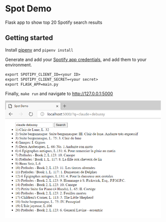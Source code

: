 # Spot Demo

Flask app to show top 20 Spotify search results


## Getting started

Install [pipenv](https://docs.python-guide.org/dev/virtualenvs/) and `pipenv install`

Generate and add your [Spotify app credentials](https://developer.spotify.com/documentation/web-api/quick-start/), and add them
to your environment.

    export SPOTIPY_CLIENT_ID=<your ID>
    export SPOTIPY_CLIENT_SECRET=<your secret>
    export FLASK_APP=main.py
  

Finally, `make run` and navigate to http://127.0.0.1:5000

![demo.png](./demo.png)